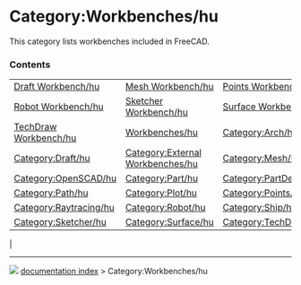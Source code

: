 # Category:Workbenches/hu
This category lists workbenches included in FreeCAD.

### Contents

|     |     |     |
| --- | --- | --- |
| [Draft Workbench/hu](Draft_Workbench/hu.md) | [Mesh Workbench/hu](Mesh_Workbench/hu.md) | [Points Workbench/hu](Points_Workbench/hu.md) |
| [Robot Workbench/hu](Robot_Workbench/hu.md) | [Sketcher Workbench/hu](Sketcher_Workbench/hu.md) | [Surface Workbench/hu](Surface_Workbench/hu.md) |
| [TechDraw Workbench/hu](TechDraw_Workbench/hu.md) | [Workbenches/hu](Workbenches/hu.md) | [Category:Arch/hu](Category_Arch/hu.md) |
| [Category:Draft/hu](Category_Draft/hu.md) | [Category:External Workbenches/hu](Category_External_Workbenches/hu.md) | [Category:Mesh/hu](Category_Mesh/hu.md) |
| [Category:OpenSCAD/hu](Category_OpenSCAD/hu.md) | [Category:Part/hu](Category_Part/hu.md) | [Category:PartDesign/hu](Category_PartDesign/hu.md) |
| [Category:Path/hu](Category_Path/hu.md) | [Category:Plot/hu](Category_Plot/hu.md) | [Category:Points/hu](Category_Points/hu.md) |
| [Category:Raytracing/hu](Category_Raytracing/hu.md) | [Category:Robot/hu](Category_Robot/hu.md) | [Category:Ship/hu](Category_Ship/hu.md) |
| [Category:Sketcher/hu](Category_Sketcher/hu.md) | [Category:Surface/hu](Category_Surface/hu.md) | [Category:TechDraw/hu](Category_TechDraw/hu.md) |
|



---
![](images/Button_right.svg) [documentation index](../README.md) > Category:Workbenches/hu
